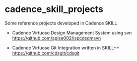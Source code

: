 # cadence_skill_projects
Some reference projects developed in Cadence SKILL

* Cadence Virtuoso Design Management System using svn
https://github.com/apise002/lspcdsdmsvn

* Cadence Virtuose Git Integration written in SKILL++
https://github.com/cdsgit/cdsgit

